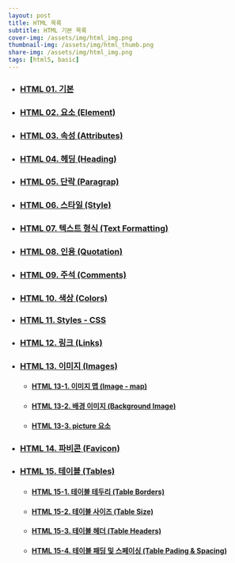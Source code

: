 ```yaml
---
layout: post
title: HTML 목록
subtitle: HTML 기본 목록
cover-img: /assets/img/html_img.png
thumbnail-img: /assets/img/html_thumb.png
share-img: /assets/img/html_img.png
tags: [html5, basic]
---
```


+ ### [HTML 01. 기본][html-basic]
+ ### [HTML 02. 요소 (Element)][html-elements]
+ ### [HTML 03. 속성 (Attributes)][html-attributes]
+ ### [HTML 04. 헤딩 (Heading)][html-heading]
+ ### [HTML 05. 단락 (Paragrap)][html-paragraps]
+ ### [HTML 06. 스타일 (Style)][html-styles]
+ ### [HTML 07. 텍스트 형식 (Text Formatting)][html-text-formatting]
+ ### [HTML 08. 인용 (Quotation)][html-quotation]
+ ### [HTML 09. 주석 (Comments)][html-comments]
+ ### [HTML 10. 색상 (Colors)][html-colors]
+ ### [HTML 11. Styles - CSS][html-css]
+ ### [HTML 12. 링크 (Links)][html-links]
+ ### [HTML 13. 이미지 (Images)][html-images]
  * #### [HTML 13-1. 이미지 맵 (Image - map)][html-image-map]
  * #### [HTML 13-2. 배경 이미지 (Background Image)][html-background-image]
  * #### [HTML 13-3. picture 요소][html-picture-element]
+ ### [HTML 14. 파비콘 (Favicon)][html-favicon]
+ ### [HTML 15. 테이블 (Tables)][html-tables]
  * #### [HTML 15-1. 테이블 테두리 (Table Borders)][html-table-borders]
  * #### [HTML 15-2. 테이블 사이즈 (Table Size)][html-table-sizes]
  * #### [HTML 15-3. 테이블 헤더 (Table Headers)][html-table-headers]
  * #### [HTML 15-4. 테이블 패딩 및 스페이싱 (Table Pading & Spacing)][html-table-padding-spacing]

[html-basic]: https://devjiraynor.github.io/2022-03-18-html-basic/ "html 기본"
[html-elements]: https://devjiraynor.github.io/2022-03-19-html-elements/ "html 요소"
[html-attributes]: https://devjiraynor.github.io/2022-03-19-html-attributes/ "html 속성"
[html-heading]: https://devjiraynor.github.io/2022-03-19-html-heading/ "html 헤딩"
[html-paragraps]: https://devjiraynor.github.io/2022-03-19-html-paragraps/ "html 단락"
[html-styles]: https://devjiraynor.github.io/2022-03-20-html-styles/ "html 스타일"
[html-text-formatting]: https://devjiraynor.github.io/2022-03-20-html-text-formatting/ "html 텍스트 형식 지정"
[html-quotation]: https://devjiraynor.github.io/2022-03-20-html-quotation/ "html 인용"
[html-comments]: https://devjiraynor.github.io/2022-03-20-html-comments/ "html 주석"
[html-colors]: https://devjiraynor.github.io/2022-03-20-html-colors/ "html 색상"
[html-css]: https://devjiraynor.github.io/2022-03-21-html-css/ "html css"
[html-links]: https://devjiraynor.github.io/2022-03-21-html-links/ "html 링크"
[html-images]: https://devjiraynor.github.io/2022-03-22-html-images/ "html 이미지"
[html-image-map]: https://devjiraynor.github.io/2022-03-22-html-image-map/ "html 이미지 맵"
[html-background-image]: https://devjiraynor.github.io/2022-03-22-html-background-image/ "html 배경 이미지"
[html-picture-element]: https://devjiraynor.github.io/2022-03-22-html-picture-element/ "html picture 요소"
[html-favicon]: https://devjiraynor.github.io/2022-03-23-html-favicon/ "html 파비콘"
[html-tables]: https://devjiraynor.github.io/2022-03-23-html-tables/ "html 테이블"
[html-table-borders]: https://devjiraynor.github.io/2022-03-23-html-table-borders/ "html 테이블 테두리"
[html-table-sizes]: https://devjiraynor.github.io/2022-03-23-html-table-sizes/ "html 테이블 사이즈"
[html-table-headers]: https://devjiraynor.github.io/2022-03-23-html-table-headers/ "html 테이블 헤더"
[html-table-padding-spacing]: https://devjiraynor.github.io/2022-03-23-html-table-padding-spacing/ "html 테이블 패딩 및 스페이싱"
